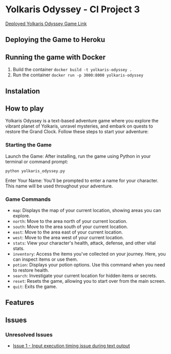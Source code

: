 # Yolkaris Odyssey - CI Project 3

[Deployed Yolkaris Odyssey Game Link](https://yolkaris-odyssey-1ec6546cf850.herokuapp.com/)

## Deploying the Game to Heroku

## Running the game with Docker

1. Build the container `docker build -t yolkaris-odyssey .`
2. Run the container `docker run -p 3000:8000 yolkaris-odyssey`

## Instalation

## How to play

Yolkaris Odyssey is a text-based adventure game where you explore the vibrant planet of Yolkaris, unravel mysteries, and embark on quests to restore the Grand Clock. Follow these steps to start your adventure:

### Starting the Game
Launch the Game: After installing, run the game using Python in your terminal or command prompt:

```python yolkaris_odyssey.py```

Enter Your Name: You'll be prompted to enter a name for your character. This name will be used throughout your adventure.

### Game Commands

- `map`: Displays the map of your current location, showing areas you can explore.
- `north`: Move to the area north of your current location.
- `south`: Move to the area south of your current location.
- `east`: Move to the area east of your current location.
- `west`: Move to the area west of your current location.
- `stats`: View your character's health, attack, defense, and other vital stats.
- `inventory`: Access the items you've collected on your journey. Here, you can inspect items or use them.
- `potion`: Displays your potion options. Use this command when you need to restore health.
- `search`: Investigate your current location for hidden items or secrets.
- `reset`: Resets the game, allowing you to start over from the main screen.
- `quit`: Exits the game.


## Features

## Issues

### Unresolved Issues

- [Issue 1 - Input execution timing issue during text output](https://github.com/patrickhladun/yolkaris-odyssey/issues/1)
